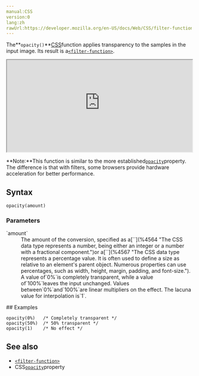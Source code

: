```yaml
---
manual:CSS
version:0
lang:zh
rawUrl:https://developer.mozilla.org/en-US/docs/Web/CSS/filter-function/opacity
---
```






The**`opacity()`**[CSS](%427 "")function applies transparency to the samples in the input image. Its result is a[`<filter-function>`](%28327 "The <filter-function> CSS data type represents a graphical effect that can change the appearance of an input image. It is used in the filter and backdrop-filter properties.").

<iframe src='https://interactive-examples.mdn.mozilla.net/pages/css/function-opacity.html' width='100%' height='250'></iframe>


**Note:**This function is similar to the more established[`opacity`](%31319 "The opacity CSS property specifies the level of transparency of an element, that is, the degree to which the content behind the element is visible.")property. The difference is that with filters, some browsers provide hardware acceleration for better performance.



## Syntax<a name="Syntax"></a>

```
opacity(amount)
```

### Parameters<a name="Parameters"></a>
<dl><dt id=''>`amount`</dt><dd>The amount of the conversion, specified as a[`<number>`](%4564 "The <number> CSS data type represents a number, being either an integer or a number with a fractional component.")or a[`<percentage>`](%4567 "The <percentage> CSS data type represents a percentage value. It is often used to define a size as relative to an element's parent object. Numerous properties can use percentages, such as width, height, margin, padding, and font-size."). A value of`0%`is completely transparent, while a value of`100%`leaves the input unchanged. Values between`0%`and`100%`are linear multipliers on the effect. The lacuna value for interpolation is`1`.</dd></dl>
## Examples<a name="Examples"></a>

```
opacity(0%)   /* Completely transparent */
opacity(50%)  /* 50% transparent */
opacity(1)    /* No effect */
```

## See also<a name="See_also"></a>

* [`<filter-function>`](%28327 "The <filter-function> CSS data type represents a graphical effect that can change the appearance of an input image. It is used in the filter and backdrop-filter properties.")
* CSS[`opacity`](%31319 "The opacity CSS property specifies the level of transparency of an element, that is, the degree to which the content behind the element is visible.")property



